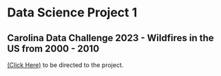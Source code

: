 # Data Science Project 1
## Carolina Data Challenge 2023 - Wildfires in the US from 2000 - 2010

[(Click Here)](NaturalFiresCDC2023.ipynb) to be directed to the project.

